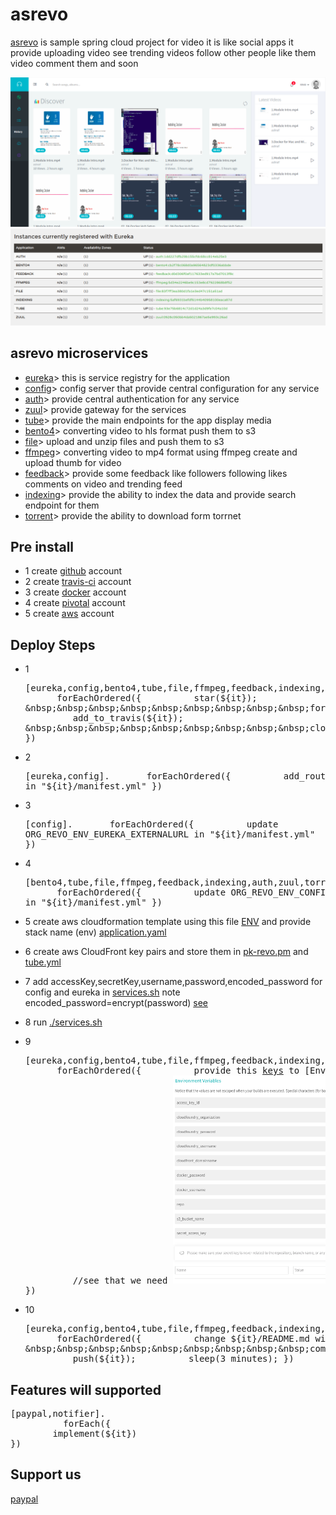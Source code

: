 # asrevo
[asrevo](https://asrevo.cfapps.io) is sample spring cloud project for video it is like social apps it provide uploading video see trending videos follow other people like them video comment them  and soon 


![](/assets/site.png)
![](/assets/services.png)	

## asrevo  microservices
*  [eureka](https://github.com/asrevo/eureka)> this is service registry for the application
*  [config](https://github.com/asrevo/config)> config server that provide central configuration for any service   
*  [auth](https://github.com/asrevo/auth)> provide central authentication for any service 
*  [zuul](https://github.com/asrevo/zuul)> provide gateway for the services
*  [tube](https://github.com/asrevo/tube)> provide the main endpoints for the app display media
*  [bento4](https://github.com/asrevo/bento4)> converting video to hls format push them to s3
*  [file](https://github.com/asrevo/file)> upload and unzip files and push them to s3
*  [ffmpeg](https://github.com/asrevo/ffmpeg)> converting video to mp4 format using ffmpeg  create and upload thumb for video 
*  [feedback](https://github.com/asrevo/feedback)> provide some feedback like followers following likes comments on video and trending feed
*  [indexing](https://github.com/asrevo/indexing)> provide the ability to index the data and provide search endpoint for them  
*  [torrent](https://github.com/asrevo/torrent)> provide the ability to download form torrnet


## Pre install
- 1 create [github](https://github.com) account
- 2 create [travis-ci](https://travis-ci.org) account
- 3 create [docker](https://hub.docker.com) account
- 4 create [pivotal](https://account.run.pivotal.io/z/uaa/sign-up) account
- 5 create [aws](https://aws.amazon.com/) account

## Deploy Steps
- 1 <pre>[eureka,config,bento4,tube,file,ffmpeg,feedback,indexing,auth,zuul,torrent].
    &nbsp;&nbsp;&nbsp;&nbsp;&nbsp;&nbsp;forEachOrdered({
        &nbsp;&nbsp;&nbsp;&nbsp;&nbsp;&nbsp;&nbsp;&nbsp;&nbsp;star(${it});
        &nbsp;&nbsp;&nbsp;&nbsp;&nbsp;&nbsp;&nbsp;&nbsp;&nbsp;fork(${it});
        &nbsp;&nbsp;&nbsp;&nbsp;&nbsp;&nbsp;&nbsp;&nbsp;&nbsp;add_to_travis(${it});
        &nbsp;&nbsp;&nbsp;&nbsp;&nbsp;&nbsp;&nbsp;&nbsp;&nbsp;clone(${it});
})</pre>
- 2 <pre>[eureka,config].
    &nbsp;&nbsp;&nbsp;&nbsp;&nbsp;&nbsp;forEachOrdered({
        &nbsp;&nbsp;&nbsp;&nbsp;&nbsp;&nbsp;&nbsp;&nbsp;&nbsp;add_route in "${it}/manifest.yml" 
})</pre>
- 3 <pre>[config].
    &nbsp;&nbsp;&nbsp;&nbsp;&nbsp;&nbsp;forEachOrdered({
        &nbsp;&nbsp;&nbsp;&nbsp;&nbsp;&nbsp;&nbsp;&nbsp;&nbsp;update ORG_REVO_ENV_EUREKA_EXTERNALURL in "${it}/manifest.yml"
})</pre>

- 4 <pre>[bento4,tube,file,ffmpeg,feedback,indexing,auth,zuul,torrent].
    &nbsp;&nbsp;&nbsp;&nbsp;&nbsp;&nbsp;forEachOrdered({
        &nbsp;&nbsp;&nbsp;&nbsp;&nbsp;&nbsp;&nbsp;&nbsp;&nbsp;update ORG_REVO_ENV_CONFIG_EXTERNALURL in "${it}/manifest.yml"
})</pre>
- 5 create aws cloudformation template using this file    [ENV](/templates/ENV.yaml) and provide stack name (env) [application.yaml](https://github.com/asrevo/config/blob/master/src/main/resources/application.yaml#L14)
- 6 create aws CloudFront key pairs and store them in [pk-revo.pm](https://github.com/asrevo/config/blob/master/src/main/resources/static/revo-pk.pem) and [tube.yml](https://github.com/asrevo/config/blob/master/src/main/resources/config/tube.yml#L23)
- 7 add accessKey,secretKey,username,password,encoded_password for config and eureka in [services.sh](assets/services.sh) note encoded_password=encrypt(password) [see](https://github.com/asrevo/config/blob/master/src/main/java/org/revo/Config/Util.java#L138)
- 8 run [./services.sh](assets/services.sh)
- 9 <pre>[eureka,config,bento4,tube,file,ffmpeg,feedback,indexing,auth,zuul,torrent].
    &nbsp;&nbsp;&nbsp;&nbsp;&nbsp;&nbsp;forEachOrdered({
        &nbsp;&nbsp;&nbsp;&nbsp;&nbsp;&nbsp;&nbsp;&nbsp;&nbsp;provide this [keys](/assets/repo.key) to [Environment Variables(${it})](https://travis-ci.org/${github_username}/${it}/settings)
        &nbsp;&nbsp;&nbsp;&nbsp;&nbsp;&nbsp;&nbsp;&nbsp;&nbsp;//see that we need
         ![](/assets/travis_settings.png)
})</pre>
- 10 <pre>[eureka,config,bento4,tube,file,ffmpeg,feedback,indexing,auth,zuul,torrent].
    &nbsp;&nbsp;&nbsp;&nbsp;&nbsp;&nbsp;forEachOrdered({
        &nbsp;&nbsp;&nbsp;&nbsp;&nbsp;&nbsp;&nbsp;&nbsp;&nbsp;change ${it}/README.md with your ${github_username} in "Build Status url"
        &nbsp;&nbsp;&nbsp;&nbsp;&nbsp;&nbsp;&nbsp;&nbsp;&nbsp;commit(${it});
        &nbsp;&nbsp;&nbsp;&nbsp;&nbsp;&nbsp;&nbsp;&nbsp;&nbsp;push(${it});
        &nbsp;&nbsp;&nbsp;&nbsp;&nbsp;&nbsp;&nbsp;&nbsp;&nbsp;sleep(3 minutes);
})</pre>


## Features will supported
<pre>[paypal,notifier].
    &nbsp;&nbsp;&nbsp;&nbsp;&nbsp;&nbsp;forEach({
        implement(${it})
})</pre>

## Support us

 [paypal](https://www.paypal.me/ashrafrevo)
